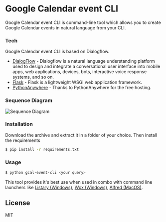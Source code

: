 # Google Calendar event CLI

Google Calendar event CLI is command-line tool which allows you to create Google Calendar events in natural language from your CLI.

### Tech

Google Calendar event CLI is based on Dialogflow.

* [DialogFlow](https://cloud.google.com/dialogflow) - Dialogflow is a natural language understanding platform used to design and integrate a conversational user interface into mobile apps, web applications, devices, bots, interactive voice response systems, and so on.
* [Flask](https://flask.palletsprojects.com/) - Flask is a lightweight WSGI web application framework.
* [PythonAnywhere](https://www.pythonanywhere.com/) - Thanks to PythonAnywhere for the free hosting.

### Sequence Diagram
![Sequence Diagram](https://s3.us-west-2.amazonaws.com/secure.notion-static.com/efcc8cf1-d73a-4426-9c0d-9339b46fa180/Untitled.png?X-Amz-Algorithm=AWS4-HMAC-SHA256&X-Amz-Credential=AKIAT73L2G45O3KS52Y5%2F20201113%2Fus-west-2%2Fs3%2Faws4_request&X-Amz-Date=20201113T100315Z&X-Amz-Expires=86400&X-Amz-Signature=953d51d41c15cbe2cb67ad21a27a6251d4d1d7a1171db03f6ba5e794bc69b61a&X-Amz-SignedHeaders=host&response-content-disposition=filename%20%3D%22Untitled.png%22)

### Installation

Download the archive and extract it in a folder of your choice.
Then install the requirements
```sh
$ pip install -r requirements.txt
```

### Usage

```sh
$ python gcal-event-cli <your query>
```
This tool provides it's best use when used in combo with command line launchers like [Listary (Windows)](https://www.listary.com/), [Wox (Windows)](http://www.wox.one/), [Alfred (MacOS)](https://www.alfredapp.com/).

License
----

MIT

